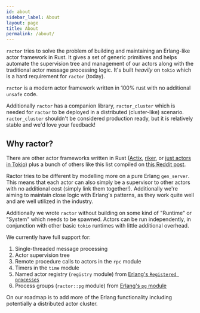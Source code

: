 ```yaml
---
id: about
sidebar_label: About
layout: page
title: About
permalink: /about/
---
```


`ractor` tries to solve the problem of building and maintaining an Erlang-like actor framework in Rust. It gives
a set of generic primitives and helps automate the supervision tree and management of our actors along with the traditional actor message processing logic. It's built *heavily* on `tokio` which is a
hard requirement for `ractor` (today).

`ractor` is a modern actor framework written in 100% rust with no additional `unsafe` code.

Additionally `ractor` has a companion library, `ractor_cluster` which is needed for `ractor` to be deployed in a distributed (cluster-like) scenario. `ractor_cluster` shouldn't be considered production ready, but it is relatively stable and we'd love your feedback!

## Why ractor?

There are other actor frameworks written in Rust ([Actix](https://github.com/actix/actix), [riker](https://github.com/riker-rs/riker), or [just actors in Tokio](https://ryhl.io/blog/actors-with-tokio/)) plus a bunch of others like this list compiled on [this Reddit post](https://www.reddit.com/r/rust/comments/n2cmvd/there_are_a_lot_of_actor_framework_projects_on/).

Ractor tries to be different by modelling more on a pure Erlang `gen_server`. This means that each actor can also simply be a supervisor to other actors with no additional cost (simply link them together!). Additionally we're aiming to maintain close logic with Erlang's patterns, as they work quite well and are well utilized in the industry.

Additionally we wrote `ractor` without building on some kind of "Runtime" or "System" which needs to be spawned. Actors can be run independently, in conjunction with other basic `tokio` runtimes with little additional overhead.

We currently have full support for:

1. Single-threaded message processing
2. Actor supervision tree
3. Remote procedure calls to actors in the `rpc` module
4. Timers in the `time` module
5. Named actor registry (`registry` module) from [Erlang's `Registered processes`](https://www.erlang.org/doc/reference_manual/processes.html)
6. Process groups (`ractor::pg` module) from [Erlang's `pg` module](https://www.erlang.org/doc/man/pg.html)

On our roadmap is to add more of the Erlang functionality including potentially a distributed actor cluster.
